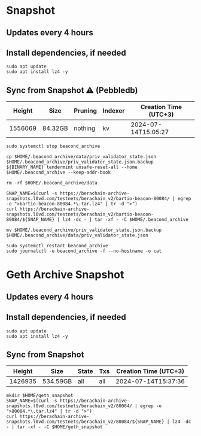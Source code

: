 # Snapshot

## Updates every 4 hours

## Install dependencies, if needed
```
sudo apt update
sudo apt install lz4 -y
```

## Sync from Snapshot ⚠️ (Pebbledb)
| Height  | Size | Pruning | Indexer | Creation Time (UTC+3) |
| --------- | --------- | --------- | --------- | --------- |
| 1556069  | 84.32GB  | nothing | kv | 2024-07-14T15:05:27 |

```
sudo systemctl stop beacond_archive

cp $HOME/.beacond_archive/data/priv_validator_state.json $HOME/.beacond_archive/priv_validator_state.json.backup
${BINARY_NAME} tendermint unsafe-reset-all --home $HOME/.beacond_archive --keep-addr-book

rm -rf $HOME/.beacond_archive/data 

SNAP_NAME=$(curl -s https://berachain-archive-snapshots.l0vd.com/testnets/berachain_v2/bartio-beacon-80084/ | egrep -o ">bartio-beacon-80084.*\.tar.lz4" | tr -d ">")
curl https://berachain-archive-snapshots.l0vd.com/testnets/berachain_v2/bartio-beacon-80084/${SNAP_NAME} | lz4 -dc - | tar -xf - -C $HOME/.beacond_archive

mv $HOME/.beacond_archive/priv_validator_state.json.backup $HOME/.beacond_archive/data/priv_validator_state.json

sudo systemctl restart beacond_archive
sudo journalctl -u beacond_archive -f --no-hostname -o cat
```

# Geth Archive Snapshot

## Updates every 4 hours

## Install dependencies, if needed
```
sudo apt update
sudo apt install lz4 -y
```

## Sync from Snapshot  
| Height  | Size | State | Txs | Creation Time (UTC+3) |
| --------- | --------- | --------- | --------- | --------- |
| 1426935  | 534.59GB  | all | all | 2024-07-14T15:37:36 |

```
mkdir $HOME/geth_snapshot
SNAP_NAME=$(curl -s https://berachain-archive-snapshots.l0vd.com/testnets/berachain_v2/80084/ | egrep -o ">80084.*\.tar.lz4" | tr -d ">")
curl https://berachain-archive-snapshots.l0vd.com/testnets/berachain_v2/80084/${SNAP_NAME} | lz4 -dc - | tar -xf - -C $HOME/geth_snapshot
```
